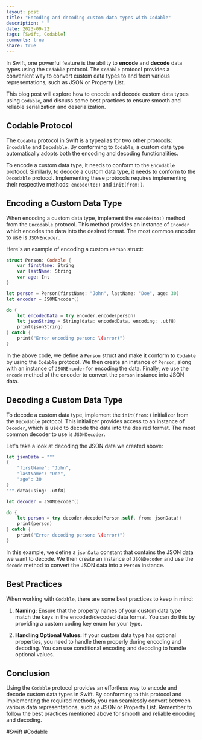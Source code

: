 ```yaml
---
layout: post
title: "Encoding and decoding custom data types with Codable"
description: " "
date: 2023-09-22
tags: [Swift, Codable]
comments: true
share: true
---
```


In Swift, one powerful feature is the ability to **encode** and **decode** data types using the `Codable` protocol. The `Codable` protocol provides a convenient way to convert custom data types to and from various representations, such as JSON or Property List.

This blog post will explore how to encode and decode custom data types using `Codable`, and discuss some best practices to ensure smooth and reliable serialization and deserialization.

## Codable Protocol

The `Codable` protocol in Swift is a typealias for two other protocols: `Encodable` and `Decodable`. By conforming to `Codable`, a custom data type automatically adopts both the encoding and decoding functionalities.

To encode a custom data type, it needs to conform to the `Encodable` protocol. Similarly, to decode a custom data type, it needs to conform to the `Decodable` protocol. Implementing these protocols requires implementing their respective methods: `encode(to:)` and `init(from:)`.

## Encoding a Custom Data Type

When encoding a custom data type, implement the `encode(to:)` method from the `Encodable` protocol. This method provides an instance of `Encoder` which encodes the data into the desired format. The most common encoder to use is `JSONEncoder`.

Here's an example of encoding a custom `Person` struct:

```swift
struct Person: Codable {
    var firstName: String
    var lastName: String
    var age: Int
}

let person = Person(firstName: "John", lastName: "Doe", age: 30)
let encoder = JSONEncoder()

do {
    let encodedData = try encoder.encode(person)
    let jsonString = String(data: encodedData, encoding: .utf8)
    print(jsonString)
} catch {
    print("Error encoding person: \(error)")
}
```

In the above code, we define a `Person` struct and make it conform to `Codable` by using the `Codable` protocol. We then create an instance of `Person`, along with an instance of `JSONEncoder` for encoding the data. Finally, we use the `encode` method of the encoder to convert the `person` instance into JSON data.

## Decoding a Custom Data Type

To decode a custom data type, implement the `init(from:)` initializer from the `Decodable` protocol. This initializer provides access to an instance of `Decoder`, which is used to decode the data into the desired format. The most common decoder to use is `JSONDecoder`.

Let's take a look at decoding the JSON data we created above:

```swift
let jsonData = """
{
    "firstName": "John",
    "lastName": "Doe",
    "age": 30
}
""".data(using: .utf8)

let decoder = JSONDecoder()

do {
    let person = try decoder.decode(Person.self, from: jsonData!)
    print(person)
} catch {
    print("Error decoding person: \(error)")
}
```

In this example, we define a `jsonData` constant that contains the JSON data we want to decode. We then create an instance of `JSONDecoder` and use the `decode` method to convert the JSON data into a `Person` instance.

## Best Practices

When working with `Codable`, there are some best practices to keep in mind:

1. **Naming:** Ensure that the property names of your custom data type match the keys in the encoded/decoded data format. You can do this by providing a custom coding key enum for your type.

2. **Handling Optional Values:** If your custom data type has optional properties, you need to handle them properly during encoding and decoding. You can use conditional encoding and decoding to handle optional values.

## Conclusion

Using the `Codable` protocol provides an effortless way to encode and decode custom data types in Swift. By conforming to this protocol and implementing the required methods, you can seamlessly convert between various data representations, such as JSON or Property List. Remember to follow the best practices mentioned above for smooth and reliable encoding and decoding.

#Swift #Codable